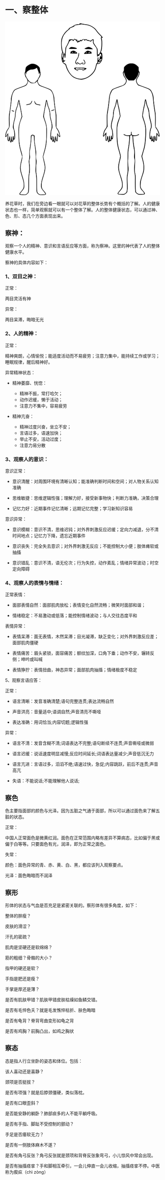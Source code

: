 # 一、察整体

<img src="./img/renti.svg" style="zoom:67%;" />

养花草时，我们在旁边看一眼就可以对花草的整体长势有个概括的了解。人的健康状态也一样，简单观察就可以有一个整体了解。人的整体健康状态，可以通过神、色、形、态几个方面表现出来。

## 察神：

观察一个人的精神、意识和言语反应等方面，称为察神。这里的神代表了人的整体健康水平。

察神的具体内容如下：

### 1、双目之神：

正常：

两目灵活有神

异常：

两目呆滞，晦暗无光

### 2、人的精神：

正常：

精神爽朗，心情愉悦；能适度活动而不易疲劳；注意力集中，能持续工作或学习；睡眠规律，醒后精神好。

异常精神状态：

-   精神萎靡、恍惚：

    -   精神不振，常打哈欠；
    -   动作迟缓，懒于活动；
    -   注意力不集中，容易疲劳

-   精神亢奋：
    -   精神过度兴奋，坐立不安；
    -   言语过多，语速加快；
    -   举止不安，活动过度；
    -   注意力易分散

### 3、观察人的意识：

意识正常：

-   意识清醒：对周围环境有清晰认知；能准确判断时间和空间；对人物关系认知准确

-   思维敏捷：思维逻辑性强；理解力好，接受新事物快；判断力准确，决策合理

-   记忆力好：近期事件记忆清晰；远期记忆完整；学习新知识容易

意识异常：

-   意识模糊：意识不清，思维迟钝；对外界刺激反应迟缓；定向力减退，分不清时间地点；记忆力下降，遗忘近期事件

-   意识丧失：完全失去意识；对外界刺激无反应；不能控制大小便；肢体瘫软或抽搐

-   意识错乱：意识不清，语无伦次；行为失控，动作紊乱；情绪异常波动；时空定向障碍

### 4、观察人的表情与情绪：

正常表情：

-   面部表情自然：面部肌肉放松；表情变化自然流畅；微笑时面部和谐；

-   情绪稳定：不易激动或低落；能控制情绪波动；与人交往态度平和

表情异常：

-   表情呆滞：面无表情，木然呆滞；目光凝滞，缺乏变化；对外界刺激反应差；面部肌肉僵硬

-   表情痛苦：眉头紧锁，面容痛苦；额纹加深，口角下垂；动作不安，辗转反侧；呻吟或叫喊

-   表情狰狞：表情扭曲，神态异常；面部肌肉抽搐；情绪极度不稳定

5、观察言语应答：

正常：

-   语言清晰：发音准确清楚;语句完整连贯;表达流畅自然

-   声音洪亮：音量适中;语调自然;声音清亮不嘶哑

-   表达准确：用词恰当;内容切题;逻辑性强

异常：

-   语言不清：发音含糊不清;词语表达不完整;语句断续不连贯;声音嘶哑或微弱

-   语言迟缓：说话速度明显减慢;反应时间延长;词语表达量减少;声音低沉无力

-   语言亢进：言语过多，滔滔不绝;语速过快，急促;内容跳跃，前后不连贯;声音高亢

-   失语：不能说话;不能理解他人说话;

## 察色

色主要指面部的颜色与光泽。因为五脏之气通于面部，所以可以通过面色来了解五脏的状态。

正常：

中国人正常面色是微黄红润。面色在正常范围内略有差异不算病态，比如偏于黑或偏于白等等。只要面色有光，润泽，即为正常之面色。

失常：

颜色：面色异常的青、赤、黄、白、黑，都应该列入观察要点。

光泽：面色晦暗而不润泽

## 察形

形体的状态与气血是否充足是紧密关联的。察形体有很多角度，如下：

整体的胖瘦？

皮肤的滑涩？

汗孔的密疏？

肌肉是坚硬还是软绵绵？

筋的粗细？骨骼的大小？

指甲的硬还是软？

手指是肥还是瘦？

手掌是厚还是薄？

是否有肌肤甲错？肌肤甲错皮肤枯燥如鱼鳞交错。

是否有毛悴色夭？就是毛发憔悴枯折、肤色晦暗

是否有龟背？脊背弯曲变形如龟之背

是否有鸡胸？前胸凸出，如鸡之胸状

## 察态

态是指人行立坐卧的姿态和体位。包括：

该人喜动还是喜静？

颈项是否挺拔？

是否有项强？就是后脖颈僵硬，类似落枕。

是否有口眼歪斜？

是否能安静的躺卧？肺部痰多的人不能平躺呼吸。

是否有手指、脚趾不受控制的颤动？

手足是否痿软无力？

是否有一侧肢体麻木不遂？

是否有角弓反张？角弓反张就是颈项和背脊反张象弯弓，小儿惊风中常会出现。

是否有抽搐痉挛？手和脚相互牵引，一会儿伸直一会儿收缩，抽搐痉挛不停。中医称为瘈疭（chì zòng）
